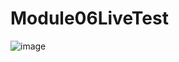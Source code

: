 # Module06LiveTest
![image](https://github.com/AsikZaman11/Module06LiveTest/assets/114487026/195933f0-0032-46d3-b976-1e33d568a79d)
